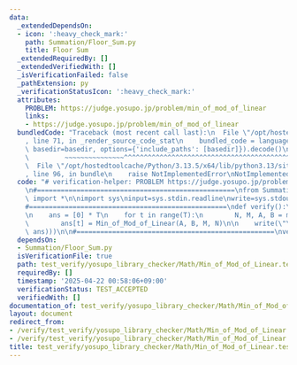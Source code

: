 ```yaml
---
data:
  _extendedDependsOn:
  - icon: ':heavy_check_mark:'
    path: Summation/Floor_Sum.py
    title: Floor Sum
  _extendedRequiredBy: []
  _extendedVerifiedWith: []
  _isVerificationFailed: false
  _pathExtension: py
  _verificationStatusIcon: ':heavy_check_mark:'
  attributes:
    PROBLEM: https://judge.yosupo.jp/problem/min_of_mod_of_linear
    links:
    - https://judge.yosupo.jp/problem/min_of_mod_of_linear
  bundledCode: "Traceback (most recent call last):\n  File \"/opt/hostedtoolcache/Python/3.13.5/x64/lib/python3.13/site-packages/onlinejudge_verify/documentation/build.py\"\
    , line 71, in _render_source_code_stat\n    bundled_code = language.bundle(stat.path,\
    \ basedir=basedir, options={'include_paths': [basedir]}).decode()\n          \
    \         ~~~~~~~~~~~~~~~^^^^^^^^^^^^^^^^^^^^^^^^^^^^^^^^^^^^^^^^^^^^^^^^^^^^^^^^^^^^^^^^^^\n\
    \  File \"/opt/hostedtoolcache/Python/3.13.5/x64/lib/python3.13/site-packages/onlinejudge_verify/languages/python.py\"\
    , line 96, in bundle\n    raise NotImplementedError\nNotImplementedError\n"
  code: "# verification-helper: PROBLEM https://judge.yosupo.jp/problem/min_of_mod_of_linear\n\
    \n#==================================================\nfrom Summation.Floor_Sum\
    \ import *\n\nimport sys\ninput=sys.stdin.readline\nwrite=sys.stdout.write\n\n\
    #==================================================\ndef verify():\n    T = int(input())\n\
    \n    ans = [0] * T\n    for t in range(T):\n        N, M, A, B = map(int ,input().split())\n\
    \        ans[t] = Min_of_Mod_of_Linear(A, B, M, N)\n\n    write(\"\\n\".join(map(str,\
    \ ans)))\n\n#==================================================\nverify()"
  dependsOn:
  - Summation/Floor_Sum.py
  isVerificationFile: true
  path: test_verify/yosupo_library_checker/Math/Min_of_Mod_of_Linear.test.py
  requiredBy: []
  timestamp: '2025-04-22 00:58:06+09:00'
  verificationStatus: TEST_ACCEPTED
  verifiedWith: []
documentation_of: test_verify/yosupo_library_checker/Math/Min_of_Mod_of_Linear.test.py
layout: document
redirect_from:
- /verify/test_verify/yosupo_library_checker/Math/Min_of_Mod_of_Linear.test.py
- /verify/test_verify/yosupo_library_checker/Math/Min_of_Mod_of_Linear.test.py.html
title: test_verify/yosupo_library_checker/Math/Min_of_Mod_of_Linear.test.py
---
```

